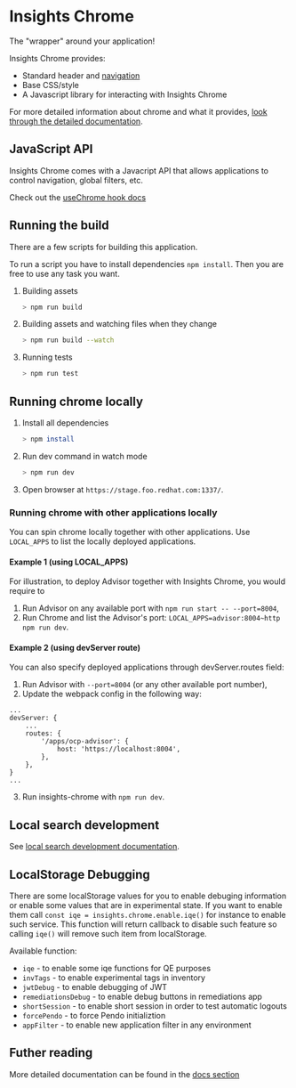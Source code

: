 # Insights Chrome

The "wrapper" around your application!

Insights Chrome provides:

- Standard header and [navigation](https://github.com/redhatinsights/insights-chrome/tree/master/docs/navigation.md)
- Base CSS/style
- A Javascript library for interacting with Insights Chrome

For more detailed information about chrome and what it provides, [look through the detailed documentation](https://github.com/redhatinsights/insights-chrome/tree/master/docs).

## JavaScript API

Insights Chrome comes with a Javacript API that allows applications to control navigation, global filters, etc.

Check out the [useChrome hook docs](http://front-end-docs-insights.apps.ocp4.prod.psi.redhat.com/chrome/chrome-api#Chrome)

## Running the build

There are a few scripts for building this application.

To run a script you have to install dependencies `npm install`. Then you are free to use any task you want.

1. Building assets

    ```bash
    > npm run build
    ```

2. Building assets and watching files when they change

    ```bash
    > npm run build --watch
    ```

3. Running tests

    ```bash
    > npm run test
    ```

## Running chrome locally

1. Install all dependencies

    ```bash
    > npm install
    ```

2. Run dev command in watch mode

    ```bash
    > npm run dev
    ```

3. Open browser at `https://stage.foo.redhat.com:1337/`.

### Running chrome with other applications locally

You can spin chrome locally together with other applications. Use `LOCAL_APPS` to list the locally deployed applications.

#### Example 1 (using LOCAL_APPS)

For illustration, to deploy Advisor together with Insights Chrome, you would require to

1. Run Advisor on any available port with `npm run start -- --port=8004`,
2. Run Chrome and list the Advisor's port: `LOCAL_APPS=advisor:8004~http npm run dev`.

#### Example 2 (using devServer route)

You can also specify deployed applications through devServer.routes field:

1. Run Advisor with `--port=8004` (or any other available port number),
2. Update the webpack config in the following way:
```
...
devServer: {
    ...
    routes: {
        '/apps/ocp-advisor': {
            host: 'https://localhost:8004',
        },
    },
}
...
```
3. Run insights-chrome with `npm run dev`.

## Local search development

See [local search development documentation](./docs/localSearchDevelopment.md).

## LocalStorage Debugging

There are some localStorage values for you to enable debuging information or enable some values that are in experimental state. If you want to enable them call `const iqe = insights.chrome.enable.iqe()` for instance to enable such service. This function will return callback to disable such feature so calling `iqe()` will remove such item from localStorage.

Available function:

- `iqe` - to enable some iqe functions for QE purposes
- `invTags` - to enable experimental tags in inventory
- `jwtDebug` - to enable debugging of JWT
- `remediationsDebug` - to enable debug buttons in remediations app
- `shortSession` - to enable short session in order to test automatic logouts
- `forcePendo` - to force Pendo initializtion
- `appFilter` - to enable new application filter in any environment

## Futher reading

More detailed documentation can be found in the [docs section](https://github.com/redhatinsights/insights-chrome/tree/master/docs)
